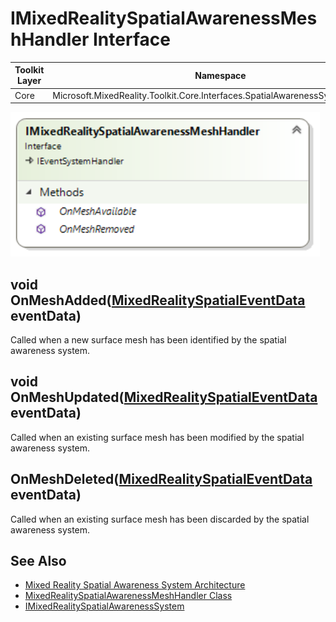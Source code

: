 # IMixedRealitySpatialAwarenessMeshHandler Interface

| Toolkit Layer | Namespace |
| --- | --- |
| Core | Microsoft.MixedReality.Toolkit.Core.Interfaces.SpatialAwarenessSystem.Handlers |

<img src="../../../External/ReadMeImages/SpatialAwareness/IMixedRealitySpatialAwarenessMeshHandler.png">

## void OnMeshAdded([MixedRealitySpatialEventData](MixedRealitySpatialAwarenessEventData.md) eventData)

Called when a new surface mesh has been identified by the spatial awareness system.

## void OnMeshUpdated([MixedRealitySpatialEventData](MixedRealitySpatialAwarenessEventData.md) eventData)

Called when an existing surface mesh has been modified by the spatial awareness system.

## OnMeshDeleted([MixedRealitySpatialEventData](MixedRealitySpatialAwarenessEventData.md) eventData)

Called when an existing surface mesh has been discarded by the spatial awareness system.

## See Also

- [Mixed Reality Spatial Awareness System Architecture](SpatialAwarenessSystemArchitecture.md)
- [MixedRealitySpatialAwarenessMeshHandler Class](MixedRealitySpatialAwarenessMeshHandler.md)
- [IMixedRealitySpatialAwarenessSystem](IMixedRealitySpatialAwarenessSystem.md)